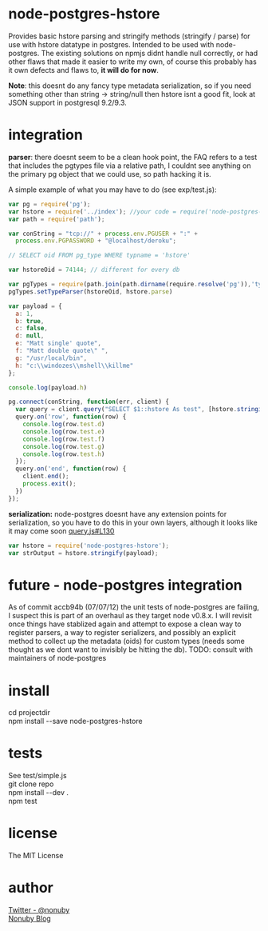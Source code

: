 node-postgres-hstore
======

Provides basic hstore parsing and stringify methods (stringify / parse) for 
use with hstore datatype in postgres. Intended to be used with 
node-postgres. The existing solutions on npmjs didnt handle null correctly, or had other
flaws that made it easier to write my own, of course this probably has it own
defects and flaws to, **it will do for now**.

**Note**: this doesnt do any fancy type metadata serialization, so if you need something other
than string -> string/null then hstore isnt a good fit, look at JSON support in
postgresql 9.2/9.3.

integration
=======

**parser**:
there doesnt seem to be a clean hook point, the FAQ refers to a test that 
includes the pgtypes file via a relative path, I couldnt see anything on the
primary pg object that we could use, so path hacking it is.

A simple example of what you may have to do (see exp/test.js):

```javascript
var pg = require('pg');
var hstore = require('../index'); //your code = require('node-postgres-hstore')
var path = require('path');

var conString = "tcp://" + process.env.PGUSER + ":" + 
  process.env.PGPASSWORD + "@localhost/deroku";

// SELECT oid FROM pg_type WHERE typname = 'hstore'

var hstoreOid = 74144; // different for every db

var pgTypes = require(path.join(path.dirname(require.resolve('pg')),'types'));
pgTypes.setTypeParser(hstoreOid, hstore.parse)

var payload = {
  a: 1,
  b: true,
  c: false,
  d: null,
  e: "Matt single' quote",
  f: "Matt double quote\" ",
  g: "/usr/local/bin",
  h: "c:\\windozes\\mshell\\killme"
};

console.log(payload.h)

pg.connect(conString, function(err, client) {
  var query = client.query("SELECT $1::hstore As test", [hstore.stringify(payload)]);
  query.on('row', function(row) {
    console.log(row.test.d)
    console.log(row.test.e)
    console.log(row.test.f)
    console.log(row.test.g)
    console.log(row.test.h)
  });
  query.on('end', function(row) {
    client.end();
    process.exit();
  })
});
```

**serialization:**
node-postgres doesnt have any extension points for serialization, so you have to
do this in your own layers, although it looks like it may come soon [query.js#L130](https://github.com/brianc/node-postgres/blob/master/lib/query.js#L130)

```javascript
var hstore = require('node-postgres-hstore');
var strOutput = hstore.stringify(payload);
```

future - node-postgres integration
=======

As of commit accb94b (07/07/12) the unit tests of node-postgres are failing, I suspect this is part of an
overhaul as they target node v0.8.x. I will revisit once things have stablized
again and attempt to expose a clean way to register parsers, a way to register
serializers, and possibly an explicit method to collect up the metadata (oids) for 
custom types (needs some thought as we dont want to invisibly be hitting the db).
TODO: consult with maintainers of node-postgres

install
=======

cd projectdir  
npm install --save node-postgres-hstore

tests
=======
See test/simple.js  
git clone repo  
npm install --dev .  
npm test  

license
=======
The MIT License 

author
=======
[Twitter - @nonuby](http://www.twitter.com/nonuby)  
[Nonuby Blog](http://blog.nonuby.com/) 

